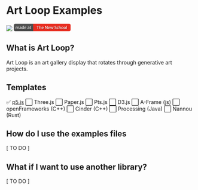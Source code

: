 # Art Loop Examples

<a href='http://www.recurse.com' title='Made with love at the Recurse Center'><img src='https://cloud.githubusercontent.com/assets/2883345/11325206/336ea5f4-9150-11e5-9e90-d86ad31993d8.png' height='20px'/></a> <a href="https://newschool.edu"><img src="https://raw.githubusercontent.com/zachkrall/art-loop/master/docs/images/the-new-school.png" height="20px"/></a>

## What is Art Loop?

Art Loop is an art gallery display that rotates through generative art projects. 

## Templates

✅ [p5.js](/p5)
⬜️ Three.js
⬜️ Paper.js
⬜️ Pts.js
⬜️ D3.js
⬜️ A-Frame (js)
⬜️ openFrameworks (C++)
⬜️ Cinder (C++)
⬜️ Processing (Java)
⬜️ Nannou (Rust)

## How do I use the examples files

[ TO DO ]

## What if I want to use another library?

[ TO DO ]
